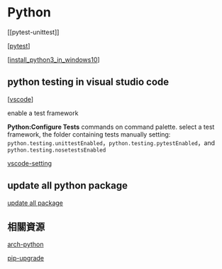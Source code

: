 # Python

[[pytest-unittest]]

[[pytest]]

[[install_python3_in_windows10]]


## python testing in visual studio code

[[vscode]]

enable a test framework

**Python:Configure Tests** commands on command palette. select a test framework, the folder containing tests
manually setting: `python.testing.unittestEnabled`，`python.testing.pytestEnabled`，and `python.testing.nosetestsEnabled`

[vscode-setting](https://code.visualstudio.com/docs/python/testing#_test-configuration-settings)

## update all python package

[update all package](https://www.activestate.com/resources/quick-reads/how-to-update-all-python-packages/)

## 相關資源

[arch-python](https://wiki.archlinux.org/title/python)

[pip-upgrade](https://blog.e-happy.com.tw/python-%E5%A6%82%E4%BD%95%E6%9B%B4%E6%96%B0-pip-%E5%88%B0%E6%9C%80%E6%96%B0%E7%89%88%E6%9C%AC%EF%BC%9F/)

[//begin]: # "Autogenerated link references for markdown compatibility"
[pytest]: pytest.md "pytest"
[install_python3_in_windows10]: install_python3_in_windows10.md "install_python3_in_windows10"
[vscode]: ../../tool/vscode/vscode.md "Vscode"
[//end]: # "Autogenerated link references"